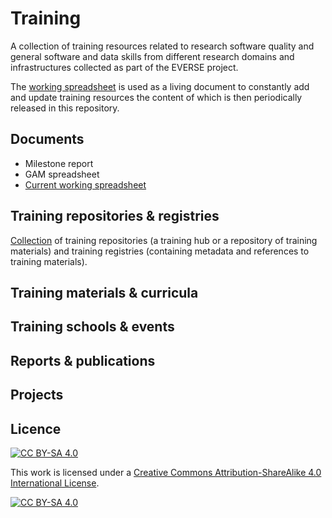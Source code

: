 # Training

A collection of training resources related to research software quality and general software and data skills from different research domains and infrastructures collected as part of the EVERSE project.

The [working spreadsheet](https://docs.google.com/spreadsheets/d/1Ufa4M024k2GeRzP9t64_P9uofXePyGRRf7LOF5vRWTg/edit?gid=395425751#gid=395425751) is used as a living document to constantly add and update training resources 
the content of which is then periodically released in this repository.

## Documents

- Milestone report
- GAM spreadsheet
- [Current working spreadsheet](https://docs.google.com/spreadsheets/d/1Ufa4M024k2GeRzP9t64_P9uofXePyGRRf7LOF5vRWTg/edit?usp=sharing)


## Training repositories & registries

[Collection](https://docs.google.com/spreadsheets/d/1Ufa4M024k2GeRzP9t64_P9uofXePyGRRf7LOF5vRWTg/edit?gid=395425751#gid=395425751) of training repositories (a training hub or a repository of training materials) and training registries (containing metadata and references to training materials).

## Training materials & curricula


## Training schools & events 


## Reports & publications


## Projects



## Licence

[![CC BY-SA 4.0][cc-by-sa-shield]][cc-by-sa]

This work is licensed under a [Creative Commons Attribution-ShareAlike 4.0 International License](LICENSE).

[![CC BY-SA 4.0][cc-by-sa-image]][cc-by-sa]

[cc-by-sa]: http://creativecommons.org/licenses/by-sa/4.0/
[cc-by-sa-image]: https://licensebuttons.net/l/by-sa/4.0/88x31.png
[cc-by-sa-shield]: https://img.shields.io/badge/License-CC%20BY--SA%204.0-lightgrey.svg
